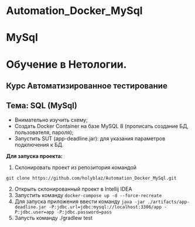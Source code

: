 # Automation_Docker_MySql

# MySql

# Обучение в Нетологии.

## Курс Автоматизированное тестирование

## Тема: SQL (MySql)

- Внимательно изучить схему;
- Создать Docker Container на базе MySQL 8 (прописать создание БД, пользователя, пароля);
- Запустить SUT (app-deadline.jar): для указания параметров подключения к БД.

**Для запуска проекта:**
1. Склонировать проект из репозитория командой 

```
git clone https://github.com/holyblaz/Automation_Docker_MySql.git
```
2. Открыть склонированный проект в Intellij IDEA
3. Запустить команду ```docker-compose up -d --force-recreate```
4. Для запуска приложения ввести команду ```java -jar ./artifacts/app-deadline.jar -P:jdbc.url=jdbc:mysql://localhost:3306/app -P:jdbc.user=app -P:jdbc.password=pass```
5. Запусть команду ./gradlew test
